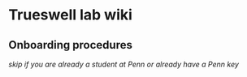 # Trueswell lab wiki

## Onboarding procedures
_skip if you are already a student at Penn or already have a Penn key_
